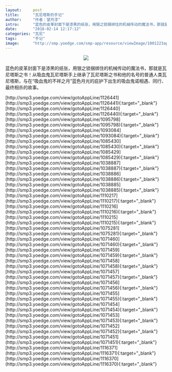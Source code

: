 ```yaml
---
layout:     post
title:      "瓦尼塔斯的手记"
author:     "作者：望月淳"
intro:      "蓝色的皮革封面下是漆黑的纸张，用银之锁捆绑住的机械传动的魔法书，那就是瓦尼塔斯之书！从吸血鬼瓦尼塔斯手上继承了瓦尼塔斯之书和他的名号的普通人类瓦尼塔斯，与在“吸血鬼的不祥之月”蓝色月光的庇护下出生的吸血鬼诺相遇、同行、最终相杀的故事。"
date:       "2018-02-14 12:17:12"
categories: "瓦尼"
tags:       "手记"
image:      "http://smp.yoedge.com/smp-app/resource/viewImage/1001223appline.png"
---
```

<div style="text-align: center">
<p><img src="http://smp.yoedge.com/smp-app/resource/viewImage/1001223appline.png"/></p>
</div>
<p class="post-meta">
<span>蓝色的皮革封面下是漆黑的纸张，用银之锁捆绑住的机械传动的魔法书，那就是瓦尼塔斯之书！从吸血鬼瓦尼塔斯手上继承了瓦尼塔斯之书和他的名号的普通人类瓦尼塔斯，与在“吸血鬼的不祥之月”蓝色月光的庇护下出生的吸血鬼诺相遇、同行、最终相杀的故事。</span>
</p>
[http://smp3.yoedge.com/view/gotoAppLine/1126441](http://smp3.yoedge.com/view/gotoAppLine/1126441){:target="_blank"}
[http://smp3.yoedge.com/view/gotoAppLine/1126440](http://smp3.yoedge.com/view/gotoAppLine/1126440){:target="_blank"}
[http://smp3.yoedge.com/view/gotoAppLine/1095798](http://smp3.yoedge.com/view/gotoAppLine/1095798){:target="_blank"}
[http://smp3.yoedge.com/view/gotoAppLine/1093084](http://smp3.yoedge.com/view/gotoAppLine/1093084){:target="_blank"}
[http://smp3.yoedge.com/view/gotoAppLine/1085430](http://smp3.yoedge.com/view/gotoAppLine/1085430){:target="_blank"}
[http://smp3.yoedge.com/view/gotoAppLine/1085429](http://smp3.yoedge.com/view/gotoAppLine/1085429){:target="_blank"}
[http://smp3.yoedge.com/view/gotoAppLine/1038887](http://smp3.yoedge.com/view/gotoAppLine/1038887){:target="_blank"}
[http://smp3.yoedge.com/view/gotoAppLine/1038886](http://smp3.yoedge.com/view/gotoAppLine/1038886){:target="_blank"}
[http://smp3.yoedge.com/view/gotoAppLine/1038885](http://smp3.yoedge.com/view/gotoAppLine/1038885){:target="_blank"}
[http://smp3.yoedge.com/view/gotoAppLine/1110217](http://smp3.yoedge.com/view/gotoAppLine/1110217){:target="_blank"}
[http://smp3.yoedge.com/view/gotoAppLine/1110216](http://smp3.yoedge.com/view/gotoAppLine/1110216){:target="_blank"}
[http://smp3.yoedge.com/view/gotoAppLine/1110215](http://smp3.yoedge.com/view/gotoAppLine/1110215){:target="_blank"}
[http://smp3.yoedge.com/view/gotoAppLine/1075281](http://smp3.yoedge.com/view/gotoAppLine/1075281){:target="_blank"}
[http://smp3.yoedge.com/view/gotoAppLine/1071460](http://smp3.yoedge.com/view/gotoAppLine/1071460){:target="_blank"}
[http://smp3.yoedge.com/view/gotoAppLine/1071459](http://smp3.yoedge.com/view/gotoAppLine/1071459){:target="_blank"}
[http://smp3.yoedge.com/view/gotoAppLine/1071458](http://smp3.yoedge.com/view/gotoAppLine/1071458){:target="_blank"}
[http://smp3.yoedge.com/view/gotoAppLine/1071457](http://smp3.yoedge.com/view/gotoAppLine/1071457){:target="_blank"}
[http://smp3.yoedge.com/view/gotoAppLine/1071456](http://smp3.yoedge.com/view/gotoAppLine/1071456){:target="_blank"}
[http://smp3.yoedge.com/view/gotoAppLine/1071455](http://smp3.yoedge.com/view/gotoAppLine/1071455){:target="_blank"}
[http://smp3.yoedge.com/view/gotoAppLine/1071454](http://smp3.yoedge.com/view/gotoAppLine/1071454){:target="_blank"}
[http://smp3.yoedge.com/view/gotoAppLine/1071453](http://smp3.yoedge.com/view/gotoAppLine/1071453){:target="_blank"}
[http://smp3.yoedge.com/view/gotoAppLine/1071452](http://smp3.yoedge.com/view/gotoAppLine/1071452){:target="_blank"}
[http://smp3.yoedge.com/view/gotoAppLine/1071451](http://smp3.yoedge.com/view/gotoAppLine/1071451){:target="_blank"}
[http://smp3.yoedge.com/view/gotoAppLine/1116371](http://smp3.yoedge.com/view/gotoAppLine/1116371){:target="_blank"}
[http://smp3.yoedge.com/view/gotoAppLine/1116370](http://smp3.yoedge.com/view/gotoAppLine/1116370){:target="_blank"}


